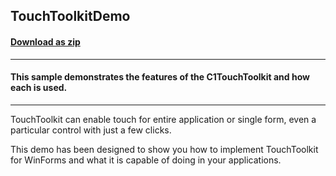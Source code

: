 ## TouchToolkitDemo
#### [Download as zip](https://grapecity.github.io/DownGit/#/home?url=https://github.com/GrapeCity/ComponentOne-WinForms-Samples/tree/master/NetFramework\WinForms\CS\TouchDemo)
____
#### This sample demonstrates the features of the C1TouchToolkit and how each is used.
____
TouchToolkit can enable touch for entire application  or single form, even a particular control with just a few clicks. 

This demo has been designed to show you how to implement TouchToolkit for WinForms and what it is capable of doing in your applications. 